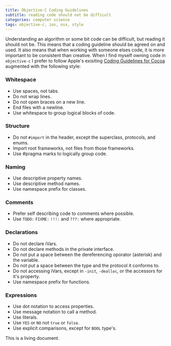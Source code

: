 ```yaml
---
title: Objective-C Coding Guidelines
subtitle: reading code should not be difficult
categories: computer science
tags: objective-c, ios, osx, style
---
```


Understanding an algorithm or some bit code can be difficult, but reading it
should not be. This means that a coding guideline should be agreed on and used.
It also means that when working with someone elses code, it is more important
to be consistent than creative. When I find myself owning code in `objective-c`
I prefer to follow Apple's exisiting [Coding Guidelines for Cocoa][] augmented
with the following style:

### Whitespace

- Use spaces, not tabs.
- Do not wrap lines.
- Do not open braces on a new line.
- End files with a newline.
- Use whitespace to group logical blocks of code.

### Structure

- Do not `#import` in the header, except the superclass, protocols, and enums.
- Import root frameworks, not files from those frameworks.
- Use #pragma marks to logically group code.

### Naming

- Use descriptive property names.
- Use descriptive method names.
- Use namespace prefix for classes.

### Comments

- Prefer self describing code to comments where possible.
- Use `TODO:` `FIXME:` `!!!:` and `???:` where appropriate.

### Declarations

- Do not declare iVars.
- Do not declare methods in the private interface.
- Do not put a space between the dereferencing oporator (asterisk) and the
    variable.
- Do not put a space between the type and the protocol it conforms to.
- Do not accessing iVars, except in `-init`, `-dealloc`, or the accessors for
    it's property.
- Use namespace prefix for functions.

### Expressions

- Use dot notation to access properties.
- Use message notation to call a method.
- Use literals.
- Use `YES` or `NO` not `true` or `false`.
- Use explicit comparisons, except for `BOOL` type's.

This is a living document.

[coding guidelines for cocoa]: http://developer.apple.com/library/mac/#documentation/cocoa/conceptual/codingguidelines/codingguidelines.html "Coding Guidelines For Cocoa"

